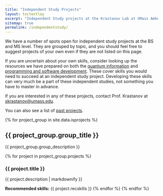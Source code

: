 ```yaml
---
title: "Independent Study Projects"
layout: toctextlay
excerpt: "Independent Study projects at the Krastanov Lab at UMass Amherst."
sitemap: true
permalink: /independentstudy/
---
```


We have a number of spots open for independent study projects at the BS and MS level. They are grouped by topic, and you should feel free to suggest projects of your own even if they are not listed on this page.

If you are uncertain about your own skills, consider looking up the resources we have prepared on both the [quantum information](/quantumonboarding) and [programming and software development](/sysadminonboarding). These cover skills you would need to succeed at an independent study project. Developing these skills can very much be a part of these independent studies, not something you have to master in advance.

If you are interested in any of these projects, contact Prof. Krastanov at [skrastanov@umass.edu](skrastanov@umass.edu).

You can also see a list of [past projects](/pastindependentstudy).

{% for project_group in site.data.isprojects %}
## {{ project_group.group_title }}

{{ project_group.group_description }}

{% for project in project_group.projects %}
### {{ project.title }}

{{ project.description | markdownify }}

**Recommended skills:** {{ project.recskills }}
{% endfor %}
{% endfor %}

